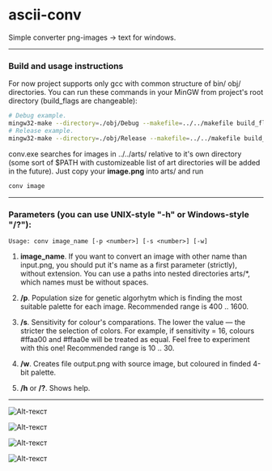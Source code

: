 # ascii-conv
Simple converter png-images -> text for windows.
____
### Build and usage instructions

For now project supports only gcc with common structure of bin/ obj/ directories.
You can run these commands in your MinGW from project's root directory (build_flags are changeable):
```bash
# Debug example.
mingw32-make --directory=./obj/Debug --makefile=../../makefile build_flags=\"-O0 -g3 -D_DEBUG\" build_dir=Debug
# Release example.
mingw32-make --directory=./obj/Release --makefile=../../makefile build_flags=\"-O2 -march=native -fomit-frame-pointer\" build_dir=Release
```

conv.exe searches for images in ../../arts/ relative to it's own directory (some sort of $PATH with customizeable list of art directories will be added in the future). Just copy your **image.png** into arts/ and run
```bash
conv image
```
____
### Parameters (you can use UNIX-style "-h" or Windows-style "/?"):
```
Usage: conv image_name [-p <number>] [-s <number>] [-w]
```
1. **image_name**. If you want to convert an image with other name than input.png, you should put it's name as a first parameter (strictly), without extension. You can use a paths into nested directories arts/\*, which names must be without spaces.

2. **/p**. Population size for genetic algorhytm which is finding the most suitable palette for each image. Recommended range is 400 .. 1600.

3. **/s**. Sensitivity for colour's comparations. The lower the value — the stricter the selection of colors. For example, if sensitivity = 16, colours #ffaa00 and #ffaa0e will be treated as equal. Feel free to experiment with this one! Recommended range is 10 .. 30.

4. **/w**. Creates file output.png with source image, but coloured in finded 4-bit palette.

5. **/h** or **/?**. Shows help.
____

![Alt-текст](https://cdn.everypony.ru/storage/04/45/32/2020/10/25/147b54fce8.png "Lyra Heartstrings")

![Alt-текст](https://cdn.everypony.ru/storage/04/45/32/2020/10/25/2f14c6a009.png "Sweetie Belle")

![Alt-текст](https://cdn.everypony.ru/storage/04/45/32/2020/10/25/c523b0aa4f.png "Yona")

![Alt-текст](https://cdn.everypony.ru/storage/04/45/32/2020/10/25/96b482e569.png "Some building")